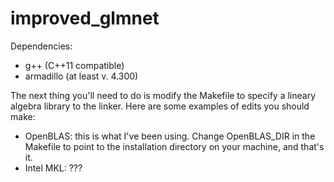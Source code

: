 improved_glmnet
===============

Dependencies:
* g++ (C++11 compatible)
* armadillo (at least v. 4.300)

The next thing you'll need to do is modify the Makefile to specify a lineary algebra library to the linker. Here are some examples of edits you should make:

* OpenBLAS: this is what I've been using. Change OpenBLAS_DIR in the Makefile to point to the installation directory on your machine, and that's it.
* Intel MKL: ???

